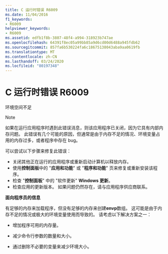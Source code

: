 ```yaml
---
title: C 运行时错误 R6009
ms.date: 11/04/2016
f1_keywords:
- R6009
helpviewer_keywords:
- R6009
ms.assetid: edfb1f8b-3807-48f4-a994-318923b747ae
ms.openlocfilehash: 64391f8ec05a99bb85a9d6cd00d6488a945fdb62
ms.sourcegitcommit: 857fa6b530224fa6c18675138043aba9aa0619fb
ms.translationtype: MT
ms.contentlocale: zh-CN
ms.lasthandoff: 03/24/2020
ms.locfileid: "80197348"
---
```

# <a name="c-runtime-error-r6009"></a>C 运行时错误 R6009

环境空间不足

> [!NOTE]
> 如果在运行应用程序时遇到此错误消息，则该应用程序已关闭，因为它具有内部内存问题。 此错误有几个可能的原因，但通常是由于内存不足的情况、环境变量占用的内存过多，或者程序中存在 bug。
>
> 可以尝试以下步骤来修复此错误：
>
> - 关闭其他正在运行的应用程序或重新启动计算机以释放内存。
> - 使用**控制面板**中的 "**应用和功能**" 或 "**程序和功能**" 页来修复或重新安装该程序。
> - 检查 "**控制面板**" 中的 "软件更新" **Windows 更新**。
> - 检查应用的更新版本。 如果问题仍然存在，请与应用程序供应商联系。

**面向程序员的信息**

有足够的内存来加载程序，但没有足够的内存来创建**envp**数组。  这可能是由于内存不足的情况或极大的环境变量使用而导致的。 请考虑以下解决方案之一：

- 增加程序可用的内存量。

- 减少命令行参数的数量和大小。

- 通过删除不必要的变量来减少环境大小。
